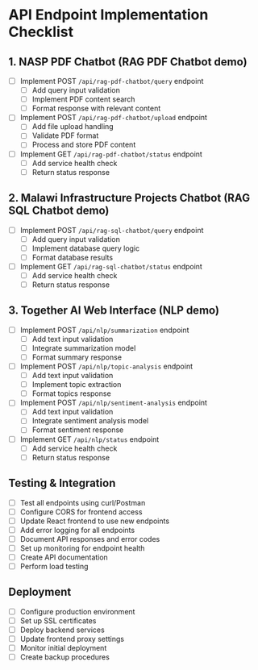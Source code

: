 # API Endpoint Implementation Checklist

## 1. NASP PDF Chatbot (RAG PDF Chatbot demo)
- [ ] Implement POST `/api/rag-pdf-chatbot/query` endpoint
  - [ ] Add query input validation
  - [ ] Implement PDF content search
  - [ ] Format response with relevant content
- [ ] Implement POST `/api/rag-pdf-chatbot/upload` endpoint
  - [ ] Add file upload handling
  - [ ] Validate PDF format
  - [ ] Process and store PDF content
- [ ] Implement GET `/api/rag-pdf-chatbot/status` endpoint
  - [ ] Add service health check
  - [ ] Return status response

## 2. Malawi Infrastructure Projects Chatbot (RAG SQL Chatbot demo) 
- [ ] Implement POST `/api/rag-sql-chatbot/query` endpoint
  - [ ] Add query input validation
  - [ ] Implement database query logic
  - [ ] Format database results
- [ ] Implement GET `/api/rag-sql-chatbot/status` endpoint
  - [ ] Add service health check
  - [ ] Return status response

## 3. Together AI Web Interface (NLP demo)
- [ ] Implement POST `/api/nlp/summarization` endpoint
  - [ ] Add text input validation
  - [ ] Integrate summarization model
  - [ ] Format summary response
- [ ] Implement POST `/api/nlp/topic-analysis` endpoint
  - [ ] Add text input validation
  - [ ] Implement topic extraction
  - [ ] Format topics response
- [ ] Implement POST `/api/nlp/sentiment-analysis` endpoint
  - [ ] Add text input validation
  - [ ] Integrate sentiment analysis model
  - [ ] Format sentiment response
- [ ] Implement GET `/api/nlp/status` endpoint
  - [ ] Add service health check
  - [ ] Return status response

## Testing & Integration
- [ ] Test all endpoints using curl/Postman
- [ ] Configure CORS for frontend access
- [ ] Update React frontend to use new endpoints
- [ ] Add error logging for all endpoints
- [ ] Document API responses and error codes
- [ ] Set up monitoring for endpoint health
- [ ] Create API documentation
- [ ] Perform load testing

## Deployment
- [ ] Configure production environment
- [ ] Set up SSL certificates
- [ ] Deploy backend services
- [ ] Update frontend proxy settings
- [ ] Monitor initial deployment
- [ ] Create backup procedures